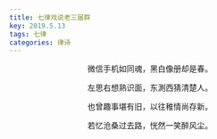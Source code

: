 ```yaml
---
title: 七律戏说老三届群
key: 2019.5.13
tags: 七律
categories: 律诗
---
```


<p align="center">微信手机如同魂，黑白像册却是春。
</p>
<p align="center">左思右想熟识面，东測西猜清楚人。
</p>
<p align="center">也曾趣事堪有旧，以往稚情尚存新。
</p>
<p align="center">若忆沧桑过去路，恍然一笑醉风尘。
</p>
